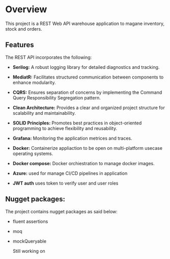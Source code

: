# Overview
This project is a REST Web API warehouse application to magane inventory, stock and orders. 

## Features
The REST API incorporates the following:

- **Serilog:** A robust logging library for detailed diagnostics and tracking.

- **MediatR:** Facilitates structured communication between components to enhance modularity.

- **CQRS:** Ensures separation of concerns by implementing the Command Query Responsibility Segregation pattern.

- **Clean Architecture:** Provides a clear and organized project structure for scalability and maintainability.

- **SOLID Principles:** Promotes best practices in object-oriented programming to achieve flexibility and reusability.
  
- **Grafana:** Monitoring the application metrices and traces.

- **Docker:** Containerize appliaction to be open on multi-platform usecase operating systems.

- **Docker compose:** Docker orchiestration to manage docker images.

- **Azure:** used for manage CI/CD pipelines in application

- **JWT auth** uses token to verify user and user roles

## Nugget packages:
The project contains nugget packages as said below:

- fluent assertions
- moq
- mockQueryable

  Still working on 
